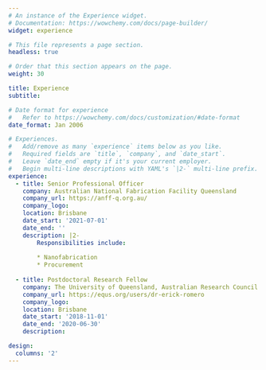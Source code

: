 ```yaml
---
# An instance of the Experience widget.
# Documentation: https://wowchemy.com/docs/page-builder/
widget: experience

# This file represents a page section.
headless: true

# Order that this section appears on the page.
weight: 30

title: Experience
subtitle:

# Date format for experience
#   Refer to https://wowchemy.com/docs/customization/#date-format
date_format: Jan 2006

# Experiences.
#   Add/remove as many `experience` items below as you like.
#   Required fields are `title`, `company`, and `date_start`.
#   Leave `date_end` empty if it's your current employer.
#   Begin multi-line descriptions with YAML's `|2-` multi-line prefix.
experience:
  - title: Senior Professional Officer
    company: Australian National Fabrication Facility Queensland
    company_url: https://anff-q.org.au/
    company_logo:
    location: Brisbane
    date_start: '2021-07-01'
    date_end: ''
    description: |2-
        Responsibilities include:
        
        * Nanofabrication
        * Procurement
        
  - title: Postdoctoral Research Fellow
    company: The University of Queensland, Australian Research Council Centre of Excellence for Engineered Quantum Systems (EQUS)
    company_url: https://equs.org/users/dr-erick-romero
    company_logo: 
    location: Brisbane
    date_start: '2018-11-01'
    date_end: '2020-06-30'
    description: 

design:
  columns: '2'
---
```

